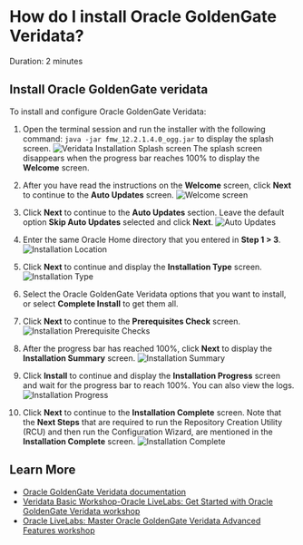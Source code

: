 # How do I install Oracle GoldenGate Veridata?

Duration: 2 minutes

## Install Oracle GoldenGate veridata

To install and configure Oracle GoldenGate Veridata:

  1. Open the terminal session and run the installer with the following command: `java -jar fmw_12.2.1.4.0_ogg.jar` to display the splash screen.
      ![Veridata Installation Splash screen](./images/veridatainstall-welcome-splash.png " ")
      The splash screen disappears when the progress bar reaches 100% to display the **Welcome** screen.
  2. After you have read the instructions on the **Welcome** screen, click **Next** to continue to the **Auto Updates** screen.
      ![Welcome screen](./images/veridatainstall-welcome.png " ")
  3. Click **Next** to continue to the **Auto Updates** section. Leave the default option **Skip Auto Updates** selected and click **Next**.
      ![Auto Updates](./images/veridatainstall-autoupdates.png " ")
  4. Enter the same Oracle Home directory that you entered in **Step 1 > 3**.
      ![Installation Location](./images/veridatainstall-installlocation.png " ")
  5. Click **Next** to continue and display the **Installation Type** screen.
      ![Installation Type](./images/veridatainstall-installtype.png " ")
  6. Select the Oracle GoldenGate Veridata options that you want to install, or select **Complete Install** to get them all.
  7. Click **Next** to continue to the **Prerequisites Check** screen.
      ![Installation Prerequisite Checks](./images/veridatainstall-prereqchecks.png " ")

  8. After the progress bar has reached 100%, click **Next** to display the **Installation Summary** screen.
      ![Installation Summary](./images/veridatainstall-installationsummary.png " ")
  9. Click **Install** to continue and display the **Installation Progress** screen and wait for the progress bar to reach 100%. You can also view the logs.
      ![Installation Progress](./images/veridatainstall-installprogress.png " ")
  10. Click **Next** to continue to the **Installation Complete** screen. Note that the **Next Steps** that are required to run the Repository Creation Utility (RCU) and then run the Configuration Wizard, are mentioned in the **Installation Complete** screen.
      ![Installation Complete](./images/veridatainstall-installcomplete.png " ")


## Learn More

* [Oracle GoldenGate Veridata documentation](https://docs.oracle.com/en/middleware/goldengate/veridata/12.2.1.4/index.html)
* [Veridata Basic Workshop-Oracle LiveLabs: Get Started with Oracle GoldenGate Veridata workshop](https://apexapps.oracle.com/pls/apex/dbpm/r/livelabs/view-workshop?wid=833)
* [Oracle LiveLabs: Master Oracle GoldenGate Veridata Advanced Features workshop](https://apexapps.oracle.com/pls/apex/dbpm/r/livelabs/view-workshop?wid=913)
